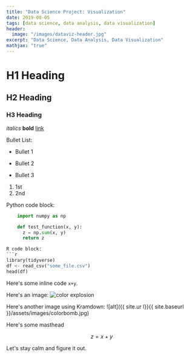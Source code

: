 ```yaml
---
title: "Data Science Project: Visualization"
date: 2019-08-05
tags: [data science, data analysis, data visualization]
header:
  image: "/images/dataviz-header.jpg"
excerpt: "Data Science, Data Analysis, Data Visualization"
mathjax: "true"
---
```


# H1 Heading

## H2 Heading

### H3 Heading

*italics*
**bold**
[link](https://davidsjk.github.io)

Bullet List:
* Bullet 1
+ Bullet 2
- Bullet 3

1. 1st
2. 2nd

Python code block:
```python
    import numpy as np

    def test_function(x, y):
      z = np.sum(x, y)
      return z

R code block:
```r
library(tidyverse)
df <- read_csv("some_file.csv")
head(df)
```

Here's some inline code `x+y`.

Here's an image:
<img src="{{ site.url }}{{ site.baseurl }}/images/colorbomb.jpg" alt="color explosion">

Here's another image using Kramdown:
![alt]({{ site.ur l}}{{ site.baseurl }}/assets/images/colorbomb.jpg)

Here's some masthead

$$z=x+y$$

Let's stay calm and figure it out.
